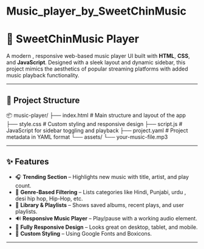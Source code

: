# Music_player_by_SweetChinMusic
# 🎵 SweetChinMusic Player

A modern , responsive web-based music player UI built with **HTML**, **CSS**, and **JavaScript**. Designed with a sleek layout and dynamic sidebar, this project mimics the aesthetics of popular streaming platforms with added music playback functionality.

---

## 📁 Project Structure
📦 music-player/ ├── index.html # Main structure and layout of the app  ├── style.css # Custom styling and responsive design ├── script.js # JavaScript for sidebar toggling and playback ├── project.yaml # Project metadata in YAML format └── assets/ └── your-music-file.mp3

---

## ✨ Features

- 🎧 **Trending Section** – Highlights new music with title, artist, and play count.
- 🎵 **Genre-Based Filtering** – Lists categories like Hindi, Punjabi, urdu , desi hip hop, Hip-Hop, etc.
- 🧾 **Library & Playlists** – Shows saved albums, recent plays, and user playlists.
- 🔊 **Responsive Music Player** – Play/pause with a working audio element.
- 📱 **Fully Responsive Design** – Looks great on desktop, tablet, and mobile.
- 🎨 **Custom Styling** – Using Google Fonts and Boxicons.

---


